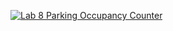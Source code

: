 [![Lab 8 Parking Occupancy Counter](https://img.youtube.com/vi/AN1Eva2uNnc/0.jpg)](https://www.youtube.com/watch?v=AN1Eva2uNnc)
